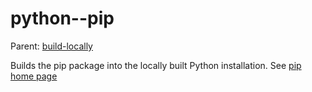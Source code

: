 python--pip
==========

Parent: [build-locally](../../README.md)

Builds the pip package into the locally built Python installation. See [pip home page](http://www.pip-installer.org/en/latest/)

